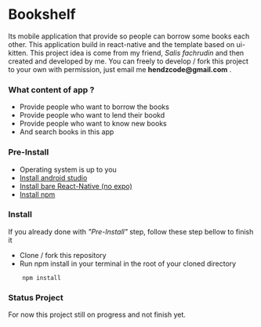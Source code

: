 # Bookshelf
Its mobile application that provide so people can borrow some books each other. This application build in react-native and the template based on ui-kitten. This project idea is come from my friend, _Salis fachrudin_ and then created and developed by me. You can freely to develop / fork this project to your own with permission, just email me __hendzcode@gmail.com__ .

### __What content of app ?__
* Provide people who want to borrow the books
* Provide people who want to lend their bookd
* Provide people who want to know new books
* And search books in this app

### __Pre-Install__
* Operating system is up to you 
* [Install android studio](https://developer.android.com/studio/install)
* [Install bare React-Native (no expo)](https://reactnative.dev/docs/getting-started)
* [Install npm](https://nodejs.org/en/download/)

### __Install__
If you already done with _"Pre-Install"_ step, follow these step bellow to finish it
* Clone / fork this repository
* Run npm install in your terminal in the root of your cloned directory
```
    npm install
```

### __Status Project__
For now this project still on progress and not finish yet.